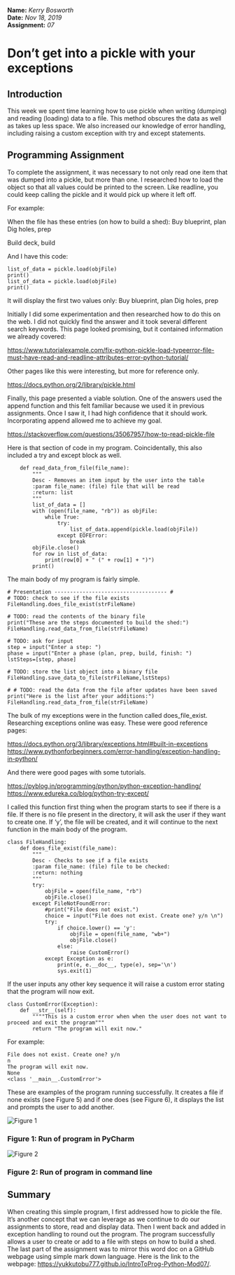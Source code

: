 **Name:** *Kerry Bosworth*  
**Date:** *Nov 18, 2019*  
**Assignment:** *07*

# Don’t get into a pickle with your exceptions

## Introduction

This week we spent time learning how to use pickle when writing (dumping) and reading (loading) data to a file. This method obscures the data as well as takes up less space. We also increased our knowledge of error handling, including raising a custom exception with try and except statements.

## Programming Assignment
To complete the assignment, it was necessary to not only read one item that was dumped into a pickle, but more than one. I researched how to load the object so that all values could be printed to the screen. Like readline, you could keep calling the pickle and it would pick up where it left off. 

For example:

When the file has these entries (on how to build a shed):
Buy blueprint, plan
Dig holes, prep

Build deck, build

And I have this code:

```
list_of_data = pickle.load(objFile)
print()
list_of_data = pickle.load(objFile)
print()
```
It will display the first two values only:
Buy blueprint, plan
Dig holes, prep

Initially I did some experimentation and then researched how to do this on the web. I did not quickly find the answer and it took several different search keywords. This page looked promising, but it contained information we already covered:

https://www.tutorialexample.com/fix-python-pickle-load-typeerror-file-must-have-read-and-readline-attributes-error-python-tutorial/

Other pages like this were interesting, but more for reference only.

https://docs.python.org/2/library/pickle.html

Finally, this page presented a viable solution. One of the answers used the append function and this felt familiar because we used it in previous assignments. Once I saw it, I had high confidence that it should work. Incorporating append allowed me to achieve my goal.

https://stackoverflow.com/questions/35067957/how-to-read-pickle-file

Here is that section of code in my program. Coincidentally, this also included a try and except block as well.
```
    def read_data_from_file(file_name):
        """
        Desc - Removes an item input by the user into the table
        :param file_name: (file) file that will be read
        :return: list
        """
        list_of_data = []
        with (open(file_name, "rb")) as objFile:
            while True:
                try:
                    list_of_data.append(pickle.load(objFile))
                except EOFError:
                    break
        objFile.close()
        for row in list_of_data:
            print(row[0] + " (" + row[1] + ")")
        print()
```
The main body of my program is fairly simple.

```
# Presentation ------------------------------------ #
# TODO: check to see if the file exists
FileHandling.does_file_exist(strFileName)

# TODO: read the contents of the binary file
print("These are the steps documented to build the shed:")
FileHandling.read_data_from_file(strFileName)

# TODO: ask for input
step = input("Enter a step: ")
phase = input("Enter a phase (plan, prep, build, finish: ")
lstSteps=[step, phase]

# TODO: store the list object into a binary file
FileHandling.save_data_to_file(strFileName,lstSteps)

# # TODO: read the data from the file after updates have been saved
print("Here is the list after your additions:")
FileHandling.read_data_from_file(strFileName)
```

The bulk of my exceptions were in the function called does_file_exist. Researching exceptions online was easy. These were good reference pages:

https://docs.python.org/3/library/exceptions.html#built-in-exceptions
https://www.pythonforbeginners.com/error-handling/exception-handling-in-python/

And there were good pages with some tutorials. 

https://pyblog.in/programming/python/python-exception-handling/
https://www.edureka.co/blog/python-try-except/

I called this function first thing when the program starts to see if there is a file. If there is no file present in the directory, it will ask the user if they want to create one. If ‘y’, the file will be created, and it will continue to the next function in the main body of the program.

```
class FileHandling:
    def does_file_exist(file_name):
        """
        Desc - Checks to see if a file exists
        :param file_name: (file) file to be checked:
        :return: nothing
        """
        try:
            objFile = open(file_name, "rb")
            objFile.close()
        except FileNotFoundError:
            #print("File does not exist.")
            choice = input("File does not exist. Create one? y/n \n")
            try:
                if choice.lower() == 'y':
                    objFile = open(file_name, "wb+")
                    objFile.close()
                else:
                    raise CustomError()
            except Exception as e:
                print(e, e.__doc__, type(e), sep='\n')
                sys.exit(1)
```

If the user inputs any other key sequence it will raise a custom error stating that the program will now exit.

```
class CustomError(Exception):
    def __str__(self):
        """"This is a custom error when when the user does not want to proceed and exit the program"""
        return "The program will exit now."
```

For example:

```
File does not exist. Create one? y/n
n
The program will exit now.
None
<class '__main__.CustomError'>
```

These are examples of the program running successfully. It creates a file if none exists (see Figure 5) and if one does (see Figure 6), it displays the list and prompts the user to add another.

![Figure 1](https://yukkutobu777.github.io/IntroToProg-Python-Mod07/Figure1.png "Figure 1")

### Figure 1: Run of program in PyCharm

![Figure 2](https://yukkutobu777.github.io/IntroToProg-Python-Mod07/Figure2.png "Figure 2")

### Figure 2: Run of program in command line

## Summary

When creating this simple program, I first addressed how to pickle the file. It’s another concept that we can leverage as we continue to do our assignments to store, read and display data. Then I went back and added in exception handling to round out the program. The program successfully allows a user to create or add to a file with steps on how to build a shed. The last part of the assignment was to mirror this word doc on a GitHub webpage using simple mark down language. Here is the link to the webpage: https://yukkutobu777.github.io/IntroToProg-Python-Mod07/. 

